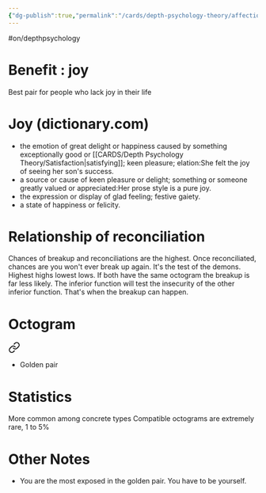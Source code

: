 ```yaml
---
{"dg-publish":true,"permalink":"/cards/depth-psychology-theory/affection-pair/","noteIcon":"1","created":"2022-12-21T11:17:48.140+01:00","updated":"2023-05-26T20:02:54.569+02:00"}
---
```


#on/depthpsychology 

# Benefit : joy 
Best pair for people who lack joy in their life

# Joy (dictionary.com)
- the emotion of great delight or happiness caused by something exceptionally good or [[CARDS/Depth Psychology Theory/Satisfaction\|satisfying]]; keen pleasure; elation:She felt the joy of seeing her son's success.
- a source or cause of keen pleasure or delight; something or someone greatly valued or appreciated:Her prose style is a pure joy.
- the expression or display of glad feeling; festive gaiety.
- a state of happiness or felicity.

# Relationship of reconciliation 

Chances of breakup and reconciliations are the highest. Once reconciliated, chances are you won't ever break up again. It's the test of the demons. 
Highest highs lowest lows. 
If both have the same octogram the breakup is far less likely. 
The inferior function will test the insecurity of the other inferior function. That's when the breakup can happen. 

# Octogram 


<div class="transclusion internal-embed is-loaded"><a class="markdown-embed-link" href="/cards/depth-psychology-theory/micro-origin/#4u-fl" aria-label="Open link"><svg xmlns="http://www.w3.org/2000/svg" width="24" height="24" viewBox="0 0 24 24" fill="none" stroke="currentColor" stroke-width="2" stroke-linecap="round" stroke-linejoin="round" class="svg-icon lucide-link"><path d="M10 13a5 5 0 0 0 7.54.54l3-3a5 5 0 0 0-7.07-7.07l-1.72 1.71"></path><path d="M14 11a5 5 0 0 0-7.54-.54l-3 3a5 5 0 0 0 7.07 7.07l1.71-1.71"></path></svg></a><div class="markdown-embed">



- Golden pair 

</div></div>


# Statistics

More common among concrete types
Compatible octograms are extremely rare, 1 to 5%

# Other Notes

- You are the most exposed in the golden pair. You have to be yourself.
